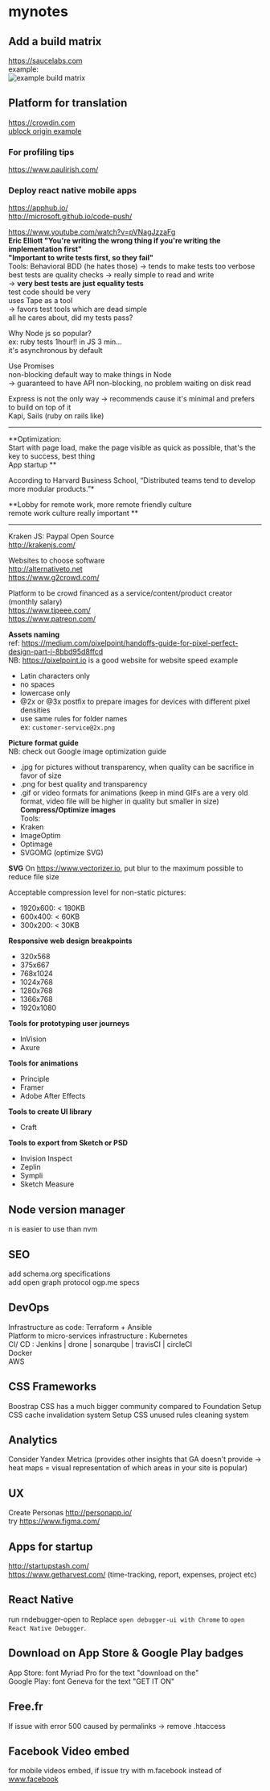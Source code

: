 # mynotes

## Add a build matrix

https://saucelabs.com  
example:  
![example build matrix](https://saucelabs.com/browser-matrix/js-cookie.svg "example build matrix saucelabs.com")

## Platform for translation
https://crowdin.com  
[ublock origin example](https://crowdin.com/project/ublock)

### For profiling tips
https://www.paulirish.com/

### Deploy react native mobile apps
https://apphub.io/  
http://microsoft.github.io/code-push/

https://www.youtube.com/watch?v=pVNagJzzaFg  
**Eric Elliott
"You're writing the wrong thing if you're writing the implementation first"  
"Important to write tests first, so they fail"**  
Tools: Behavioral BDD (he hates those) -> tends to make tests too verbose  
best tests are quality checks -> really simple to read and write  
-> **very best tests are just equality tests**    
test code should be very  
uses Tape as a tool  
-> favors test tools which are dead simple  
all he cares about, did my tests pass?  

Why Node js so popular?  
ex: ruby tests 1hour!! in JS 3 min...  
it's asynchronous by default  

Use Promises  
non-blocking default way to make things in Node  
-> guaranteed to have API non-blocking, no problem waiting on disk read  

Express is not the only way -> recommends cause it's minimal and prefers to build on top of it  
Kapi, Sails (ruby on rails like)  

-------------
**Optimization:  
Start with page load, make the page visible as quick as possible, that's the key to success, best thing  
App startup  **

According to Harvard Business School, “Distributed teams tend to develop more modular products.”*

**Lobby for remote work, more remote friendly culture  
remote work culture really important  **

------------

Kraken JS: Paypal Open Source  
http://krakenjs.com/  

Websites to choose software  
http://alternativeto.net  
https://www.g2crowd.com/

Platform to be crowd financed as a service/content/product creator (monthly salary)  
https://www.tipeee.com/  
https://www.patreon.com/

**Assets naming**  
ref: https://medium.com/pixelpoint/handoffs-guide-for-pixel-perfect-design-part-i-8bbd95d8ffcd  
NB: https://pixelpoint.io is a good website for website speed example
- Latin characters only  
- no spaces  
- lowercase only  
- @2x or @3x postfix to prepare images for devices with different pixel densities  
- use same rules for folder names  
ex: ```customer-service@2x.png```

**Picture format guide**  
NB: check out Google image optimization guide  
- .jpg for pictures without transparency, when quality can be sacrifice in favor of size  
- .png for best quality and transparency  
- .gif or video formats for animations (keep in mind GIFs are a very old format, video file will be higher in quality but smaller in size)  
**Compress/Optimize images**  
Tools:  
- Kraken  
- ImageOptim  
- Optimage  
- SVGOMG (optimize SVG)  

**SVG**
On https://www.vectorizer.io, put blur to the maximum possible to reduce file size  

Acceptable compression level for non-static pictures:  
- 1920x600: < 180KB  
- 600x400: < 60KB
- 300x200: < 30KB  

**Responsive web design breakpoints**  
- 320x568  
- 375x667  
- 768x1024  
- 1024x768  
- 1280x768  
- 1366x768  
- 1920x1080  

**Tools for prototyping user journeys**  
- InVision  
- Axure  

**Tools for animations**  
- Principle  
- Framer  
- Adobe After Effects  

**Tools to create UI library**
- Craft  

**Tools to export from Sketch or PSD**
- Invision Inspect  
- Zeplin  
- Sympli  
- Sketch Measure  

## Node version manager
n is easier to use than nvm

## SEO
add schema.org specifications  
add open graph protocol ogp.me specs

## DevOps
Infrastructure as code: Terraform + Ansible  
Platform to micro-services infrastructure : Kubernetes  
CI/ CD : Jenkins | drone | sonarqube | travisCI | circleCI  
Docker  
AWS

## CSS Frameworks
Boostrap CSS has a much bigger community compared to Foundation
Setup CSS cache invalidation system
Setup CSS unused rules cleaning system

## Analytics
Consider Yandex Metrica (provides other insights that GA doesn't provide -> heat maps = visual representation of which areas in your site is popular)  

## UX
Create Personas http://personapp.io/  
try https://www.figma.com/  

## Apps for startup
http://startupstash.com/  
https://www.getharvest.com/ (time-tracking, report, expenses, project etc)

## React Native
run rndebugger-open to Replace `open debugger-ui with Chrome` to `open React Native Debugger`.

## Download on App Store & Google Play badges
App Store: font Myriad Pro for the text "download on the"  
Google Play: font Geneva for the text "GET IT ON"

## Free.fr  
If issue with error 500 caused by permalinks -> remove .htaccess

## Facebook Video embed
for mobile videos embed, if issue try with m.facebook instead of www.facebook
